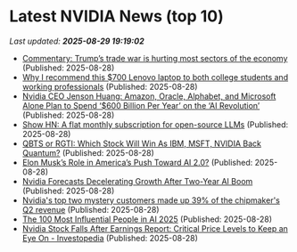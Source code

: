 # Latest NVIDIA News (top 10)
_Last updated: **2025-08-29 19:19:02**_

- [Commentary: Trump’s trade war is hurting most sectors of the economy](https://finance.yahoo.com/news/commentary-trumps-trade-war-is-hurting-most-sectors-of-the-economy-191706763.html) (Published: 2025-08-28)
- [Why I recommend this $700 Lenovo laptop to both college students and working professionals](https://www.zdnet.com/article/why-i-recommend-this-700-lenovo-laptop-to-both-college-students-and-working-professionals/) (Published: 2025-08-28)
- [Nvidia CEO Jenson Huang: Amazon, Oracle, Alphabet, and Microsoft Alone Plan to Spend ‘$600 Billion Per Year’ on the ‘AI Revolution’](https://biztoc.com/x/1982053ca767d6e2) (Published: 2025-08-28)
- [Show HN: A flat monthly subscription for open-source LLMs](https://synthetic.new/newsletter/entries/subscriptions) (Published: 2025-08-28)
- [QBTS or RGTI: Which Stock Will Win As IBM, MSFT, NVIDIA Back Quantum?](https://finance.yahoo.com/news/qbts-rgti-stock-win-ibm-190000443.html) (Published: 2025-08-28)
- [Elon Musk’s Role in America’s Push Toward AI 2.0?](https://www.globenewswire.com/news-release/2025/08/28/3141071/0/en/Elon-Musk-s-Role-in-America-s-Push-Toward-AI-2-0.html) (Published: 2025-08-28)
- [Nvidia Forecasts Decelerating Growth After Two-Year AI Boom](https://biztoc.com/x/843458a70a4cba42) (Published: 2025-08-28)
- [Nvidia's top two mystery customers made up 39% of the chipmaker's Q2 revenue](https://biztoc.com/x/0a44b7233174a623) (Published: 2025-08-28)
- [The 100 Most Influential People in AI 2025](https://time.com/collections/time100-ai-2025/7305861/jensen-huang-ai) (Published: 2025-08-28)
- [Nvidia Stock Falls After Earnings Report: Critical Price Levels to Keep an Eye On - Investopedia](https://slashdot.org/firehose.pl?op=view&amp;id=178919204) (Published: 2025-08-28)
